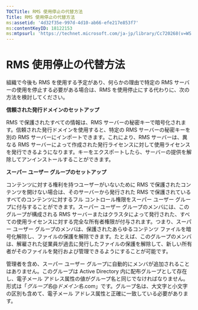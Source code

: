```yaml
---
TOCTitle: RMS 使用停止の代替方法
Title: RMS 使用停止の代替方法
ms:assetid: '4d32f35e-997d-4d10-ab66-efe217e853f7'
ms:contentKeyID: 18122153
ms:mtpsurl: 'https://technet.microsoft.com/ja-jp/library/Cc720268(v=WS.10)'
---
```


RMS 使用停止の代替方法
======================

組織で今後も RMS を使用する予定があり、何らかの理由で特定の RMS サーバーの使用を停止する必要がある場合は、RMS を使用停止にする代わりに、次の方法を検討してください。

**信頼された発行ドメインのセットアップ**

RMS で保護されたすべての情報は、RMS サーバーの秘密キーで暗号化されます。信頼された発行ドメインを使用すると、特定の RMS サーバーの秘密キーを別の RMS サーバーにインポートできます。これにより、RMS サーバーは、異なる RMS サーバーによって作成された発行ライセンスに対して使用ライセンスを発行できるようになります。キーをエクスポートしたら、サーバーの提供を解除してアンインストールすることができます。

**スーパー ユーザー グループのセットアップ**

コンテンツに対する権利を持つユーザーがいないために RMS で保護されたコンテンツを開けない場合は、そのサーバーから発行された RMS で保護されているすべてのコンテンツに対するフル コントロール権限をスーパー ユーザー グループに付与することができます。スーパー ユーザー グループのメンバには、このグループが構成される RMS サーバーまたはクラスタによって発行された、すべての使用ライセンスに対する完全な所有者権限が付与されます。つまり、スーパー ユーザー グループのメンバは、保護されたあらゆるコンテンツ ファイルを暗号化解除し、ファイルの保護を解除できます。たとえば、このグループのメンバは、解雇された従業員が過去に発行したファイルの保護を解除して、新しい所有者がそのファイルを発行および管理できるようにすることが可能です。

管理者を含め、スーパー ユーザー グループに自動的にメンバが追加されることはありません。このグループは Active Directory 内に配布グループとして存在し、電子メール アドレス属性の値がグループ名と同じでなければなりません。形式は「*グループ名*@*ドメイン名*.com」です。グループ名は、大文字と小文字の区別も含めて、電子メール アドレス属性と正確に一致している必要があります。
